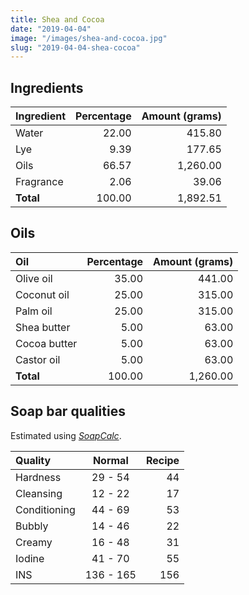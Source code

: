 ```yaml
---
title: Shea and Cocoa
date: "2019-04-04"
image: "/images/shea-and-cocoa.jpg"
slug: "2019-04-04-shea-cocoa"
---
```


## Ingredients

| Ingredient  | Percentage | Amount (grams) |
|:------------|-----------:|---------------:|
| Water       |      22.00 |         415.80 |
| Lye         |       9.39 |         177.65 |
| Oils        |      66.57 |       1,260.00 |
| Fragrance   |       2.06 |          39.06 |
| **Total**   |     100.00 |       1,892.51 |


## Oils

| Oil          | Percentage | Amount (grams) |
|:-------------|-----------:|---------------:|
| Olive oil    |      35.00 |         441.00 |
| Coconut oil  |      25.00 |         315.00 |
| Palm oil     |      25.00 |         315.00 |
| Shea butter  |       5.00 |          63.00 |
| Cocoa butter |       5.00 |          63.00 |
| Castor oil   |       5.00 |          63.00 |
| **Total**    |     100.00 |       1,260.00 |


## Soap bar qualities

Estimated using [_SoapCalc_](http://soapcalc.net).

| Quality      |   Normal  |    Recipe   |
|:------------ |:---------:|------------:|
| Hardness     |  29 - 54  |          44 |
| Cleansing    |  12 - 22  |          17 |
| Conditioning |  44 - 69  |          53 |
| Bubbly       |  14 - 46  |          22 |
| Creamy       |  16 - 48  |          31 |
| Iodine       |  41 - 70  |          55 |
| INS          | 136 - 165 |         156 |
